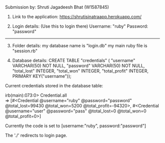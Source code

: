 Submission by: Shruti Jagadeesh Bhat (W1587845)

1. Link to the application: 
https://shrutisinatraapp.herokuapp.com/

2. Login details: (Use this to login there)
Username: "ruby"
Password: "password"

------

3. Folder details:
my database name is  "login.db"
my main ruby file is "session.rb"

4. Database details:
CREATE TABLE "credentials" (
"username" VARCHAR(50) NOT NULL,
"password" VARCHAR(50) NOT NULL, 
"total_lost" INTEGER,
"total_won" INTEGER, 
"total_profit" INTEGER, 
PRIMARY KEY("username"));

Current credentials stored in the database table: 

irb(main):073:0> Credential.all                                                                                                                 
=> [#<Credential @username="ruby" @password="password" @total_lost=99430 @total_won=5200 @total_profit=-94320>, 
#<Credential @username="user" @password="pass" @total_lost=0 @total_won=0 @total_profit=0>]

Currently the code is set to [username:"ruby", password:"password"]

The './' redirects to login page.
